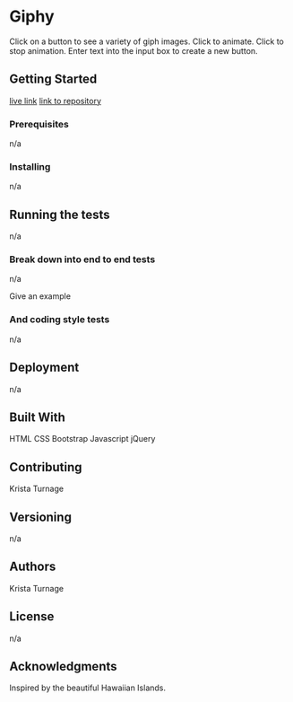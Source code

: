 # Giphy
Click on a button to see a variety of giph images. Click to animate. Click to stop animation. Enter text into the input box to create a new button.

## Getting Started
[live link](https://kturnage.github.io/Giphy/)
[link to repository](https://github.com/KTurnage/Giphy/)

### Prerequisites
n/a

### Installing
n/a

## Running the tests
n/a

### Break down into end to end tests
n/a

Give an example

### And coding style tests
n/a

## Deployment
n/a

## Built With
HTML
CSS 
Bootstrap
Javascript
jQuery

## Contributing
Krista Turnage

## Versioning
n/a

## Authors
Krista Turnage

## License
n/a

## Acknowledgments
Inspired by the beautiful Hawaiian Islands.

